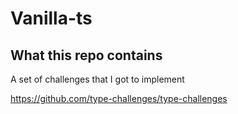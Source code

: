 # Vanilla-ts

## What this repo contains

A set of challenges that I got to implement


https://github.com/type-challenges/type-challenges  




